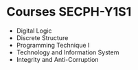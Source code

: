 # Courses SECPH-Y1S1
- Digital Logic
- Discrete Structure
- Programming Technique I
- Technology and Information System
- Integrity and Anti-Corruption
